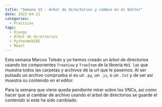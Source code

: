 ```yaml
---
title: "Semana 13 - Árbol de directorios y cambio en el Editor"
date: 2023-04-21
categories:
  - Practicas
tags:
  - Django
  - Árbol de directorios
  - PythonWebIDE
  - React
---
```


Esta semana Marcos Toledo y yo hemos creado un árbol de directorios usando los componentes `TreeView` y `TreeItem` de la librería `MUI lab` que muestra todos las carpetas y archivos de la url que le pasemos. Al ser pulsado un archivo comprueba si es un `.py`, un `.js`, o un `.txt` y de ser así muestra su contenido en el editor.

Para la semana que viene queda pendiente mirar sobre los VNCs, así como hacer que al cambiar de archivo usando el árbol de directorios se guarde el contenido si este ha sido cambiado.